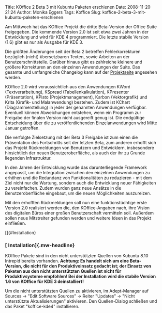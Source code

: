 Title: KOffice 2 Beta 3 mit Kubuntu Paketen erschienen
Date: 2008-11-20 21:24
Author: Monika Eggers
Tags: Koffice
Slug: koffice-2-beta-3-mit-kubuntu-paketen-erschienen

Am Mittwoch hat das KOffice Projekt die dritte Beta-Version der Office
Suite freigegeben. Die kommende Version 2.0 ist seit etwa zwei Jahren in
der Entwicklung und wird für KDE 4 programmiert. Die letzte stabile
Version (1.6) gibt es nur als Ausgabe für KDE 3.


Die größten Änderungen seit der Beta 2 betreffen Fehlerkorrekturen
bezüglich (nicht) übersetzbaren Texten, sowie Arbeiten an der
Benutzerschnittstelle. Darüber hinaus gibt es zahlreiche kleinere und
größere Korrekturen an den einzelnen Anwendungen der Suite. Das gesamte
und umfangreiche Changelog kann auf der
[Projektseite](http://www.koffice.org/announcements/changelog-2.0-beta3.php "http://www.koffice.org/announcements/changelog-2.0-beta3.php") angesehen werden.


<!--break--><!--break-->

KOffice 2.0 wird voraussichtlich aus den Anwendungen KWord
(Textverarbeitung), KSpread (Tabellenkalkulation), KPresenter
(Präsentation), KPlato (Projektmanagement), Karbon (Vektorgrafik) und
Krita (Grafik- und Malanwendung) bestehen. Zudem ist KChart
(Diagrammerstellung) in jeder der genannten Anwendungen verfügbar.
Eventuell können Abweichungen entstehen, wenn ein Programm zur Freigabe
der finalen Version nicht ausgereift genug ist. Die endgültige
Entscheidung über die zu veröffentlichenden Einzelanwendungen wird Mitte
Januar getroffen.


Die verfolgte Zielsetzung mit der Beta 3 Freigabe ist zum einen die
Präsentation des Fortschritts seit der letzten Beta, zum anderen erhofft
sich das Projekt Rückmeldungen von Benutzern und Entwicklern,
insbesondere hinsichtlich der neuen Benutzeroberfläche, als auch der ihr
zu Grunde liegenden Infrastruktur.


In den Jahren der Entwicklung wurde das darunterliegende Framework
angepasst, um die Integration zwischen den einzelnen Anwendungen zu
erhöhen und die Redundanz von Funktionalitäten zu reduzieren - mit dem
Ziel nicht nur die Wartung, sondern auch die Entwicklung neuer
Fähigkeiten zu vereinfachen. Zudem wurden ganz neue Ansätze in die
Benutzeroberfläche eingebaut, um die neuen Möglichkeiten auszureizen.


Mit den erhofften Rückmeldungen soll nun eine funktionstüchtige erste
Version 2.0 realisiert werden die, den KOffice-Angaben nach, ihre Vision
des digitalen Büros einer großen Benutzerschaft vermitteln soll.
Außerdem sollen neue Mitstreiter gefunden werden und weitere Ideen in
das Projekt einfließen.


[]{#Installation}  

### [ Installation]{.mw-headline}


KOffice Pakete sind in den nicht unterstützten Quellen von Kubuntu 8.10
Intrepid bereits vorhanden. **Achtung: Es handelt sich um eine
Beta-Version, die nicht für den Produktiveinsatz gedacht ist; der
Einsatz von Paketen aus den nicht unterstützten Quellen ist nicht für
Produktivsysteme empfohlen! Bei der Installation wird die stabile
Version 1.6 von KOffice für KDE 3 deinstalliert!**


Um die nicht unterstützten Quellen zu aktivieren, im Adept-Manager auf
Sources → "Edit Software Sources" → Reiter "Updates" → "Nicht
unterstützte Aktualisierungen" aktivieren. Den Quellen-Dialog schließen
und das Paket "koffice-kde4" installieren.



